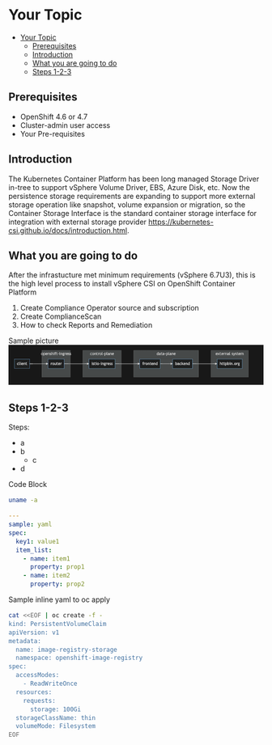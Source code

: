 # Your Topic

<!-- TOC -->

- [Your Topic](#your-topic)
    - [Prerequisites](#prerequisites)
    - [Introduction](#introduction)
    - [What you are going to do](#what-you-are-going-to-do)
    - [Steps 1-2-3](#steps-1-2-3)

<!-- /TOC -->

## Prerequisites
- OpenShift 4.6 or 4.7
- Cluster-admin user access
- Your Pre-requisites

## Introduction

The Kubernetes Container Platform has been long managed Storage Driver in-tree to support vSphere Volume Driver, EBS, Azure Disk, etc. Now the persistence storage requirements are expanding to support more external storage operation like snapshot, volume expansion or migration, so the Container Storage Interface is the standard container storage interface for integration with external storage provider https://kubernetes-csi.github.io/docs/introduction.html.

## What you are going to do

After the infrastucture met minimum requirements (vSphere 6.7U3), this is the high level process to install vSphere CSI on OpenShift Container Platform

1. Create Compliance Operator source and subscription
2. Create ComplianceScan
3. How to check Reports and Remediation

Sample picture
![your sample picture](images/service-mesh-sample-app.png)

## Steps 1-2-3

Steps:

- a
- b
  - c
- d

Code Block

```bash
uname -a
```

```yaml
---
sample: yaml
spec:
  key1: value1
  item_list:
    - name: item1
      property: prop1
    - name: item2
      property: prop2
```

Sample inline yaml to oc apply

```bash
cat <<EOF | oc create -f -
kind: PersistentVolumeClaim
apiVersion: v1
metadata:
  name: image-registry-storage
  namespace: openshift-image-registry
spec:
  accessModes:
    - ReadWriteOnce
  resources:
    requests:
      storage: 100Gi
  storageClassName: thin
  volumeMode: Filesystem
EOF
```